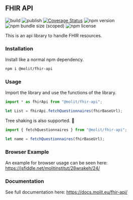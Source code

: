 ## FHIR API

![build](https://github.com/molit-institute/fhir-api/workflows/Build/badge.svg)
![publish](https://github.com/molit-institute/fhir-api/workflows/Publish/badge.svg)
[![Coverage Status](https://coveralls.io/repos/github/molitinstitute/fhir-api/badge.svg?branch=master)](https://coveralls.io/github/molitinstitute/fhir-api?branch=master)
![npm version](https://img.shields.io/npm/v/@molit/fhir-api.svg)
![npm bundle size (scoped)](https://img.shields.io/bundlephobia/min/@molit/fhir-api)
![npm license](https://img.shields.io/npm/l/@molit/fhir-api.svg)

This is an api library to handle FHIR resources.

### Installation

Install like a normal npm dependency.

```bash
npm i @molit/fhir-api
```

### Usage

Import the library and use the functions of the library.

```js
import * as fhirApi from "@molit/fhir-api";

let List = fhirApi.fetchQuestionnaires(fhirBaseUrl);
```

Tree shaking is also supported. 🌲

```js
import { fetchQuestionnaires } from "@molit/fhir-api";

let name = fetchQuestionnaires(fhirBaseUrl);
```

### Browser Example

An example for browser usage can be seen here: https://jsfiddle.net/molitinstitut/28wrakeh/24/

### Documentation

See full documentation here: https://docs.molit.eu/fhir-api/
